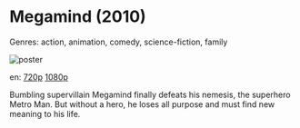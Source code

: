 # Megamind (2010)

Genres: action, animation, comedy, science-fiction, family

![poster](http://image.tmdb.org/t/p/w500/amXAUSAUrnGuLGEyc1ZNhBvgbnF.jpg)

en:
  [720p](magnet:?xt=urn:btih:BC43F5C3B5021F98CEF2C769B08F188A80B4E844&tr=udp://glotorrents.pw:6969/announce&tr=udp://tracker.opentrackr.org:1337/announce&tr=udp://torrent.gresille.org:80/announce&tr=udp://tracker.openbittorrent.com:80&tr=udp://tracker.coppersurfer.tk:6969&tr=udp://tracker.leechers-paradise.org:6969&tr=udp://p4p.arenabg.ch:1337&tr=udp://tracker.internetwarriors.net:1337)
  [1080p](magnet:?xt=urn:btih:e28c8f4bb26d843239734ffbcce3cd0bb731d7af&dn=Megamind+%282010%29+1080p+BrRip+x264+-+YIFY&tr=udp%3A%2F%2Ftracker.openbittorrent.com%3A80%2Fannounce&tr=udp%3A%2F%2Fglotorrents.pw%3A6969%2Fannounce&tr=udp%3A%2F%2Ftracker.openbittorrent.com%3A80%2Fannounce&tr=udp%3A%2F%2Ftracker.opentrackr.org%3A1337%2Fannounce&tr=udp%3A%2F%2Fzer0day.to%3A1337%2Fannounce&tr=udp%3A%2F%2Ftracker.coppersurfer.tk%3A6969%2Fannounce)
  


Bumbling supervillain Megamind finally defeats his nemesis, the superhero Metro Man. But without a hero, he loses all purpose and must find new meaning to his life.